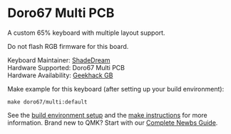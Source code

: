 Doro67 Multi PCB
===

A custom 65% keyboard with multiple layout support.

Do not flash RGB firmware for this board. 

Keyboard Maintainer: [ShadeDream](https://github.com/shadedream)  
Hardware Supported: Doro67 Multi PCB  
Hardware Availability: [Geekhack GB](https://geekhack.org/index.php?topic=97265.0)

Make example for this keyboard (after setting up your build environment):

    make doro67/multi:default

See the [build environment setup](https://docs.qmk.fm/#/getting_started_build_tools) and the [make instructions](https://docs.qmk.fm/#/getting_started_make_guide) for more information. Brand new to QMK? Start with our [Complete Newbs Guide](https://docs.qmk.fm/#/newbs).
